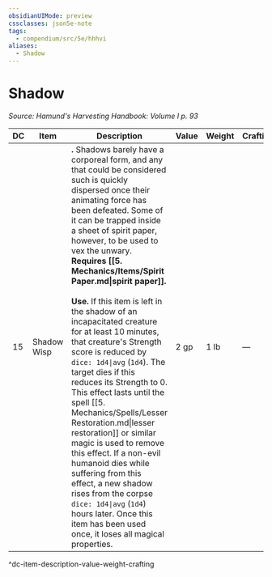 ```yaml
---
obsidianUIMode: preview
cssclasses: json5e-note
tags:
  - compendium/src/5e/hhhvi
aliases:
  - Shadow
---
```

# Shadow
*Source: Hamund's Harvesting Handbook: Volume I p. 93* 

| DC | Item | Description | Value | Weight | Crafting |
|----|------|-------------|-------|--------|----------|
| 15 | Shadow Wisp | **.** Shadows barely have a corporeal form, and any that could be considered such is quickly dispersed once their animating force has been defeated. Some of it can be trapped inside a sheet of spirit paper, however, to be used to vex the unwary. **Requires [[5. Mechanics/Items/Spirit Paper.md\|spirit paper]].**<br /><br />**Use.** If this item is left in the shadow of an incapacitated creature for at least 10 minutes, that creature's Strength score is reduced by `dice: 1d4\|avg` (`1d4`). The target dies if this reduces its Strength to 0. This effect lasts until the spell [[5. Mechanics/Spells/Lesser Restoration.md\|lesser restoration]] or similar magic is used to remove this effect. If a non-evil humanoid dies while suffering from this effect, a new shadow rises from the corpse `dice: 1d4\|avg` (`1d4`) hours later. Once this item has been used once, it loses all magical properties. | 2 gp | 1 lb | — |
^dc-item-description-value-weight-crafting
